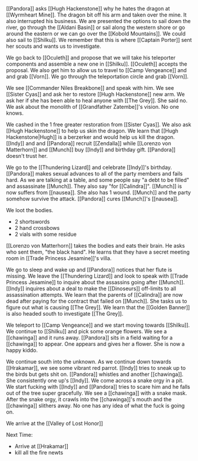 [[Pandora]] asks [[Hugh Hackenstone]] why he hates the dragon at [[Wyrmheart Mine]]. The dragon bit off his arm and taken over the mine. It also interrupted his business. We are presented the options to sail down the river, go through the [[Aldani Basin]] or sail along the western shore or go around the eastern or we can go over the [[Kobold Mountains]]. We could also sail to [[Shilku]]. We remember that this is where [[Captain Porter]] sent her scouts and wants us to investigate.

We go back to [[Oculeth]] and propose that we will take his teleporter components and assemble a new one in [[Shilku]]. [[Oculeth]] accepts the proposal. We also get him to allow us to travel to [[Camp Vengeance]] and and grab [[Vorn]]. We go through the teleportation circle and grab [[Vorn]]. 

We see [[Commander Niles Breakbone]] and speak with him. We see [[Sister Cyas]] and ask her to restore [[Hugh Hackenstone]] new arm. We ask her if she has been able to heal anyone with [[The Grey]]. She said no. We ask about the monolith of [[Grandfather Zatembe]]'s vision. No one knows.

We cashed in the 1 free greater restoration from [[Sister Cyas]]. We also ask [[Hugh Hackenstone]] to help us skin the dragon. We learn that [[Hugh Hackenstone|Hugh]] is a berzerker and would help us kill the dragon. [[Indy]] and and [[Pandora]] recruit [[Zendalla]] while [[Lorenzo von Matterhorn]] and [[Munch]] buy [[Indy]] and birthday gift. [[Pandora]] doesn't trust her.

We go to the [[Thundering Lizard]] and celebrate [[Indy]]'s birthday. [[Pandora]] makes sexual advances to all of the party members and fails hard. As we are talking at a table, and some people say "a debt to be filled" and assassinate [[Munch]]. They also say "for [[Calindra]]". [[Munch]] is now suffers from [[nausea]]. She also has 1 wound. [[Munch]] and the party somehow survive the attack. [[Pandora]] cures [[Munch]]'s [[nausea]].

We loot the bodies.

- 2 shortswords
- 2 hand crossbows
- 2 vials with some residue

[[Lorenzo von Matterhorn]] takes the bodies and eats their brain. He asks who sent them, "the black hand".  He learns that they have a secret meeting room in [[Trade Princess Jesamine]]'s villa.

We go to sleep and wake up and [[Pandora]] notices that her flute is missing. We leave the [[Thundering Lizard]] and look to speak with [[Trade Princess Jesamine]] to inquire about the assassins going after [[Munch]]. [[Indy]] inquires about a deal to make the [[Dinoseurs]] off-limits to all assassination attempts. We learn that the parents of [[Calindra]] are now dead after paying for the contract that failed on [[Munch]].  She tasks us to figure out what is causing [[The Grey]].  We learn that the [[Golden Banner]] is also headed south to investigate [[The Grey]].

We teleport to [[Camp Vengeance]] and we start moving towards [[Shilku]]. We continue to [[Shilku]] and pick some orange flowers. We see a [[chawinga]] and it runs away. [[Pandora]] sits in a field waiting for a [[chawinga]] to appear. One appears and gives her a flower. She is now a happy kiddo.

We continue south into the unknown. As we continue down towards [[Hrakamar]], we see some vibrant red parrot. [[Indy]] tries to sneak up to the birds but gets shit on. [[Pandora]] whistles and another [[chawinga]]. She consistently one up's [[Indy]]. We come across a snake orgy in a pit. We start fucking with [[Indy]] and [[Pandora]] tries to scare him and he falls out of the tree super gracefully. We see a [[chawinga]] with a snake mask. After the snake orgy, it crawls into the [[chawinga]]'s mouth and the [[chawinga]] slithers away. No one has any idea of what the fuck is going on.

We arrive at the [[Valley of Lost Honor]]

Next Time:
- Arrive at [[Hrakamar]]
- kill all the fire newts
